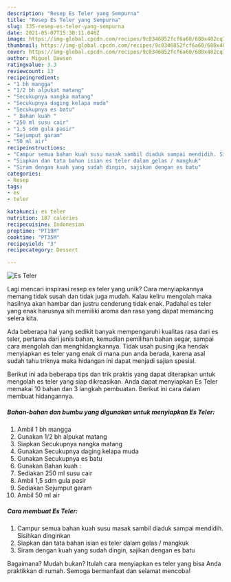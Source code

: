 ```yaml
---
description: "Resep Es Teler yang Sempurna"
title: "Resep Es Teler yang Sempurna"
slug: 335-resep-es-teler-yang-sempurna
date: 2021-05-07T15:30:11.046Z
image: https://img-global.cpcdn.com/recipes/9c0346852fcf6a60/680x482cq70/es-teler-foto-resep-utama.jpg
thumbnail: https://img-global.cpcdn.com/recipes/9c0346852fcf6a60/680x482cq70/es-teler-foto-resep-utama.jpg
cover: https://img-global.cpcdn.com/recipes/9c0346852fcf6a60/680x482cq70/es-teler-foto-resep-utama.jpg
author: Miguel Dawson
ratingvalue: 3.3
reviewcount: 13
recipeingredient:
- "1 bh mangga"
- "1/2 bh alpukat matang"
- "Secukupnya nangka matang"
- "Secukupnya daging kelapa muda"
- "Secukupnya es batu"
- " Bahan kuah "
- "250 ml susu cair"
- "1,5 sdm gula pasir"
- "Sejumput garam"
- "50 ml air"
recipeinstructions:
- "Campur semua bahan kuah susu masak sambil diaduk sampai mendidih. Sisihkan dinginkan"
- "Siapkan dan tata bahan isian es teler dalam gelas / mangkuk"
- "Siram dengan kuah yang sudah dingin, sajikan dengan es batu"
categories:
- Resep
tags:
- es
- teler

katakunci: es teler 
nutrition: 187 calories
recipecuisine: Indonesian
preptime: "PT19M"
cooktime: "PT35M"
recipeyield: "3"
recipecategory: Dessert

---
```



![Es Teler](https://img-global.cpcdn.com/recipes/9c0346852fcf6a60/680x482cq70/es-teler-foto-resep-utama.jpg)

Lagi mencari inspirasi resep es teler yang unik? Cara menyiapkannya memang tidak susah dan tidak juga mudah. Kalau keliru mengolah maka hasilnya akan hambar dan justru cenderung tidak enak. Padahal es teler yang enak harusnya sih memiliki aroma dan rasa yang dapat memancing selera kita.

Ada beberapa hal yang sedikit banyak mempengaruhi kualitas rasa dari es teler, pertama dari jenis bahan, kemudian pemilihan bahan segar, sampai cara mengolah dan menghidangkannya. Tidak usah pusing jika hendak menyiapkan es teler yang enak di mana pun anda berada, karena asal sudah tahu triknya maka hidangan ini dapat menjadi sajian spesial.




Berikut ini ada beberapa tips dan trik praktis yang dapat diterapkan untuk mengolah es teler yang siap dikreasikan. Anda dapat menyiapkan Es Teler memakai 10 bahan dan 3 langkah pembuatan. Berikut ini cara dalam membuat hidangannya.

<!--inarticleads1-->

##### Bahan-bahan dan bumbu yang digunakan untuk menyiapkan Es Teler:

1. Ambil 1 bh mangga
1. Gunakan 1/2 bh alpukat matang
1. Siapkan Secukupnya nangka matang
1. Gunakan Secukupnya daging kelapa muda
1. Gunakan Secukupnya es batu
1. Gunakan  Bahan kuah :
1. Sediakan 250 ml susu cair
1. Ambil 1,5 sdm gula pasir
1. Sediakan Sejumput garam
1. Ambil 50 ml air




<!--inarticleads2-->

##### Cara membuat Es Teler:

1. Campur semua bahan kuah susu masak sambil diaduk sampai mendidih. Sisihkan dinginkan
1. Siapkan dan tata bahan isian es teler dalam gelas / mangkuk
1. Siram dengan kuah yang sudah dingin, sajikan dengan es batu




Bagaimana? Mudah bukan? Itulah cara menyiapkan es teler yang bisa Anda praktikkan di rumah. Semoga bermanfaat dan selamat mencoba!
